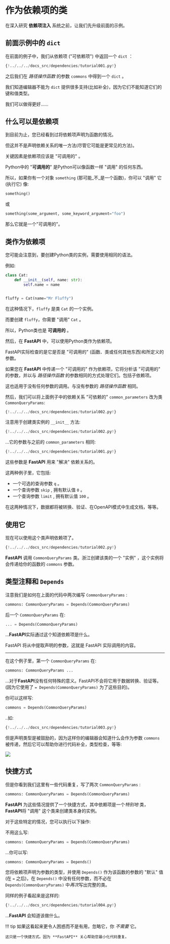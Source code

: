 # 作为依赖项的类

在深入研究 **依赖项注入** 系统之前，让我们先升级前面的示例。

## 前面示例中的 `dict`

在前面的例子中，我们从依赖项 ("可依赖项") 中返回一个 `dict` ：

```Python hl_lines="9"
{!../../../docs_src/dependencies/tutorial001.py!}
```

之后我们在 *路径操作函数* 的参数 `commons` 中得到一个 `dict` 。

我们知道编辑器不能为 `dict` 提供很多支持(比如补全)，因为它们不能知道它们的键和值类型。

我们可以做得更好……

## 什么可以是依赖项

到目前为止，您已经看到过将依赖项声明为函数的情况。

但这并不是声明依赖关系的唯一方法(尽管它可能是更常见的方法)。

关键因素是依赖项应该是 "可调用的" 。

Python中的 "**可调用的**" 是Python可以像函数一样 "调用" 的任何东西。

所以，如果你有一个对象 `something` (那可能_不_是一个函数)，你可以 "调用" 它 (执行它) 像:

```Python
something()
```

或

```Python
something(some_argument, some_keyword_argument="foo")
```

那么它就是一个"可调用的"。

## 类作为依赖项

您可能会注意到，要创建Python类的实例，需要使用相同的语法。

例如:

```Python
class Cat:
    def __init__(self, name: str):
        self.name = name


fluffy = Cat(name="Mr Fluffy")
```

在这种情况下，`fluffy` 是类 `Cat` 的一个实例。

而要创建 `fluffy`，你需要 "调用" `Cat` 。

所以，Python类也是 **可调用的** 。

然后，在 **FastAPI** 中，可以使用Python类作为依赖项。

FastAPI实际检查的是它是否是 "可调用的" (函数、类或任何其他东西)和所定义的参数。

如果您在 **FastAPI** 中传递一个 "可调用的" 作为依赖项，它将分析该 "可调用的" 的参数，并以与 *路径操作函数* 的参数相同的方式处理它们。包括子依赖项。

这也适用于没有任何参数的调用。与没有参数的 *路径操作函数* 相同。

然后，我们可以将上面例子中的依赖关系 "可依赖的" `common_parameters` 改为类 `CommonQueryParams`:

```Python hl_lines="11-15"
{!../../../docs_src/dependencies/tutorial002.py!}
```

注意用于创建类实例的 `__init__` 方法:

```Python hl_lines="12"
{!../../../docs_src/dependencies/tutorial002.py!}
```

...它的参数与之前的 `common_parameters` 相同:

```Python hl_lines="8"
{!../../../docs_src/dependencies/tutorial001.py!}
```

这些参数是 **FastAPI** 用来 "解决" 依赖关系的。

这两种例子里，它包括:

* 一个可选的查询参数 `q` 。
* 一个查询参数 `skip` , 拥有默认值 `0` 。
* 一个查询参数 `limit` , 拥有默认值 `100` 。

在这两种情况下，数据都将被转换、验证、在OpenAPI模式中生成文档，等等。

## 使用它

现在可以使用这个类声明依赖项了。

```Python hl_lines="19"
{!../../../docs_src/dependencies/tutorial002.py!}
```

**FastAPI** 调用 `CommonQueryParams` 类。浙江创建该类的一个 "实例" ，这个实例将会传递给你的函数的 `commons` 参数。

## 类型注释和 `Depends`

注意我们是如何在上面的代码中两次编写 `CommonQueryParams` :

```Python
commons: CommonQueryParams = Depends(CommonQueryParams)
```

后一个 `CommonQueryParams` 在:

```Python
... = Depends(CommonQueryParams)
```

…**FastAPI**实际通过这个知道依赖项是什么。

FastAPI 将从中提取声明的参数，这就是 FastAPI 实际调用的内容。

---

在这个例子里，第一个 `CommonQueryParams` 在:

```Python
commons: CommonQueryParams ...
```

...对于**FastAPI**没有任何特殊的意义。FastAPI不会将它用于数据转换、验证等。(因为它使用了 `= Depends(CommonQueryParams)` 为了这些目的)。

你可以这样写:

```Python
commons = Depends(CommonQueryParams)
```

..如:

```Python hl_lines="19"
{!../../../docs_src/dependencies/tutorial003.py!}
```

但是声明类型是被鼓励的，因为这样你的编辑器会知道什么会作为参数 `commons` 被传递，然后它可以帮助你进行代码补全，类型检查，等等:

<img src="/img/tutorial/dependencies/image02.png">

## 快捷方式

但是你看到我们这里有一些代码重复，写了两次 `CommonQueryParams` :

```Python
commons: CommonQueryParams = Depends(CommonQueryParams)
```

**FastAPI** 为这些情况提供了一个快捷方式，其中依赖项是一个*特别地* 类，**FastAPI**将 "调用" 这个类来创建类本身的实例。

对于这些特定的情况，您可以执行以下操作:

不用这么写:

```Python
commons: CommonQueryParams = Depends(CommonQueryParams)
```

...你可以写:

```Python
commons: CommonQueryParams = Depends()
```

您将依赖项声明为参数的类型，并使用 `Depends()` 作为该函数的参数的 "默认" 值(在 `=` 之后)，在 `Depends()` 中没有任何参数，而不必在 `Depends(CommonQueryParams)` 中*再次*写出完整的类。

同样的例子看起来是这样的:

```Python hl_lines="19"
{!../../../docs_src/dependencies/tutorial004.py!}
```

...**FastAPI** 会知道该做什么。

!!! tip
    如果这看起来更令人困惑而不是有用，忽略它，你 *不需要* 它。

    这只是一个快捷方式。因为 **FastAPI** 关心帮助您最小化代码重复。
